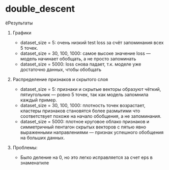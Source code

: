 # double_descent

ёРезультаты

1. Графики 
   - dataset_size = 5: очень низкий test loss за счёт запоминания всех 5 точек.  
   - dataset_size = 30, 100, 1000: самое высоке значение loss — модель начинает обобщать, а не просто запоминать
   - dataset_size = 5000: loss снова падает, т.к. моделе уже достаточно данных, чтобы обобщать

2. Распределение признаков и скрытого слоя  
   - dataset_size = 5: признаки и скрытые векторы образуют чёткий, пятиугольник — ровно 5 точек, так как модель запомнила каждый пример.  
   - dataset_size = 30, 100, 1000: плотность точек возрастает, кластеры признаков становятся более размытими что соответствует похоже на начало обобщения, а не запоминания.  
   - dataset_size = 5000: плотное круговое облако признаков и симметричный пентагон скрытых векторов с пятью явно выраженными направлениями — признак успешного обобщения на больших данных.  

3. Проблемы:
   - Было деление на 0, но это легко исправляется за счет eps в знаменатиле
